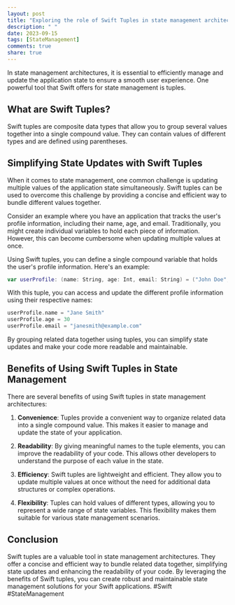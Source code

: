 ```yaml
---
layout: post
title: "Exploring the role of Swift Tuples in state management architectures."
description: " "
date: 2023-09-15
tags: [StateManagement]
comments: true
share: true
---
```


In state management architectures, it is essential to efficiently manage and update the application state to ensure a smooth user experience. One powerful tool that Swift offers for state management is tuples. 

## What are Swift Tuples?
Swift tuples are composite data types that allow you to group several values together into a single compound value. They can contain values of different types and are defined using parentheses. 

## Simplifying State Updates with Swift Tuples
When it comes to state management, one common challenge is updating multiple values of the application state simultaneously. Swift tuples can be used to overcome this challenge by providing a concise and efficient way to bundle different values together.

Consider an example where you have an application that tracks the user's profile information, including their name, age, and email. Traditionally, you might create individual variables to hold each piece of information. However, this can become cumbersome when updating multiple values at once.

Using Swift tuples, you can define a single compound variable that holds the user's profile information. Here's an example:

```swift
var userProfile: (name: String, age: Int, email: String) = ("John Doe", 25, "johndoe@example.com")
```

With this tuple, you can access and update the different profile information using their respective names:

```swift
userProfile.name = "Jane Smith"
userProfile.age = 30
userProfile.email = "janesmith@example.com"
```

By grouping related data together using tuples, you can simplify state updates and make your code more readable and maintainable.

## Benefits of Using Swift Tuples in State Management
There are several benefits of using Swift tuples in state management architectures:

1. **Convenience**: Tuples provide a convenient way to organize related data into a single compound value. This makes it easier to manage and update the state of your application.

2. **Readability**: By giving meaningful names to the tuple elements, you can improve the readability of your code. This allows other developers to understand the purpose of each value in the state.

3. **Efficiency**: Swift tuples are lightweight and efficient. They allow you to update multiple values at once without the need for additional data structures or complex operations.

4. **Flexibility**: Tuples can hold values of different types, allowing you to represent a wide range of state variables. This flexibility makes them suitable for various state management scenarios.

## Conclusion
Swift tuples are a valuable tool in state management architectures. They offer a concise and efficient way to bundle related data together, simplifying state updates and enhancing the readability of your code. By leveraging the benefits of Swift tuples, you can create robust and maintainable state management solutions for your Swift applications. #Swift #StateManagement